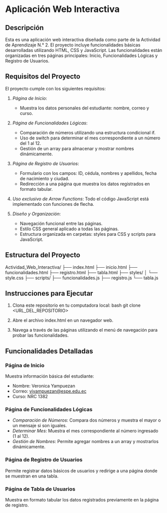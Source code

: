 # Aplicación Web Interactiva

## Descripción
Esta es una aplicación web interactiva diseñada como parte de la Actividad de Aprendizaje N.° 2. El proyecto incluye funcionalidades básicas desarrolladas utilizando HTML, CSS y JavaScript. Las funcionalidades están organizadas en tres páginas principales: Inicio, Funcionalidades Lógicas y Registro de Usuarios.

## Requisitos del Proyecto
El proyecto cumple con los siguientes requisitos:

1. *Página de Inicio*:
   - Muestra los datos personales del estudiante: nombre, correo y curso.

2. *Página de Funcionalidades Lógicas*:
   - Comparación de números utilizando una estructura condicional if.
   - Uso de switch para determinar el mes correspondiente a un número del 1 al 12.
   - Gestión de un array para almacenar y mostrar nombres dinámicamente.

3. *Página de Registro de Usuarios*:
   - Formulario con los campos: ID, cédula, nombres y apellidos, fecha de nacimiento y ciudad.
   - Redirección a una página que muestra los datos registrados en formato tabular.

4. *Uso exclusivo de Arrow Functions*: Todo el código JavaScript está implementado con funciones de flecha.

5. *Diseño y Organización*:
   - Navegación funcional entre las páginas.
   - Estilo CSS general aplicado a todas las páginas.
   - Estructura organizada en carpetas: styles para CSS y scripts para JavaScript.

## Estructura del Proyecto

Actividad_Web_Interactiva/
├── index.html
├── inicio.html
├── funcionalidades.html
├── registro.html
├── tabla.html
├── styles/
│   └── style.css
├── scripts/
    ├── funcionalidades.js
    ├── registro.js
    └── tabla.js


## Instrucciones para Ejecutar
1. Clona este repositorio en tu computadora local:
   bash
   git clone <URL_DEL_REPOSITORIO>
   

2. Abre el archivo index.html en un navegador web.

3. Navega a través de las páginas utilizando el menú de navegación para probar las funcionalidades.

## Funcionalidades Detalladas
### Página de Inicio
Muestra información básica del estudiante:
- Nombre: Veronica Yampuezan
- Correo: vjyampuezan@espe.edu.ec
- Curso: NRC 1382

### Página de Funcionalidades Lógicas
- *Comparación de Números*: Compara dos números y muestra el mayor o un mensaje si son iguales.
- *Determinar Mes*: Muestra el mes correspondiente al número ingresado (1 al 12).
- *Gestión de Nombres*: Permite agregar nombres a un array y mostrarlos dinámicamente.

### Página de Registro de Usuarios
Permite registrar datos básicos de usuarios y redirige a una página donde se muestran en una tabla.

### Página de Tabla de Usuarios
Muestra en formato tabular los datos registrados previamente en la página de registro.
